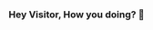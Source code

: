 ### Hey Visitor, How you doing? 👋

<!--
**SaaranshShandilya/SaaranshShandilya** is a ✨ _special_ ✨ repository because its `README.md` (this file) appears on your GitHub profile.

Here are some ideas to get you started:

# 🔭 Computer Science Student
# 🌱 I’m a zelous and exhuberant blooming mind that does not want to left behind in any field.
# 👯 Can collaborate and dwell easily with anyone
# 💬 Some may consider me as a jack of most of the trades :satisfied:
# 📫 You can reach me at: :email: saaranshshandilya@gmail.com

-->
